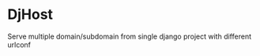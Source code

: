 DjHost
=============

Serve multiple domain/subdomain from single django project with different urlconf